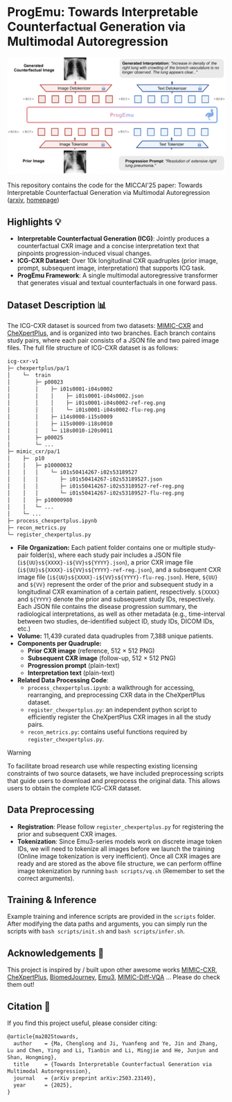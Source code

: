 # ProgEmu: Towards Interpretable Counterfactual Generation via Multimodal Autoregression

![](./assets/overview.png)

This repository contains the code for the MICCAI'25 paper: Towards Interpretable Counterfactual Generation via Multimodal Autoregression ([arxiv](https://arxiv.org/abs/2503.23149), [homepage](https://progemu.github.io/))


## Highlights 💡
- **Interpretable Counterfactual Generation (ICG)**: Jointly produces a counterfactual CXR image and a concise interpretation text that pinpoints progression-induced visual changes. 
- **ICG-CXR Dataset**: Over 10k longitudinal CXR quadruples (prior image, prompt, subsequent image, interpretation) that supports ICG task. 
- **ProgEmu Framework**: A single multimodal autoregressive transformer that generates visual and textual counterfactuals in one forward pass. 


## Dataset Description 📊

The ICG-CXR dataset is sourced from two datasets: [MIMIC-CXR](https://physionet.org/content/mimic-cxr/2.1.0/) and [CheXpertPlus](https://aimi.stanford.edu/datasets/chexpert-plus), and is organized into two branches. Each branch contains study pairs, where each pair consists of a JSON file and two paired image files. The full file structure of ICG-CXR dataset is as follows:
```
icg-cxr-v1
├─ chexpertplus/pa/1
│    └─  train
│        ├─ p00023
│        │    ├─ i01s0001-i04s0002
│        │    │    ├─ i01s0001-i04s0002.json
│        │    │    ├─ i01s0001-i04s0002-ref-reg.png
│        │    │    └─ i01s0001-i04s0002-flu-reg.png
│        │    ├─ i14s0008-i15s0009
│        │    ├─ i15s0009-i18s0010
│        │    └─ i18s0010-i20s0011
│        ├─ p00025
│        └─ ...
├─ mimic_cxr/pa/1
│    ├─  p10
│    │   ├─ p10000032
│    │   │    └─ i01s50414267-i02s53189527
│    │   │       ├─ i01s50414267-i02s53189527.json
│    │   │       ├─ i01s50414267-i02s53189527-ref-reg.png
│    │   │       └─ i01s50414267-i02s53189527-flu-reg.png
│    │   ├─ p10000980
│    │   └─ ...
│    └─ ...
├─ process_chexpertplus.ipynb
├─ recon_metrics.py
└─ register_chexpertplus.py
```

- **File Organization:** Each patient folder contains one or multiple study-pair folder(s), where each study pair includes a JSON file (`i${UU}s${XXXX}-i${VV}s${YYYY}.json`), a prior CXR image file (`i${UU}s${XXXX}-i${VV}s${YYYY}-ref-reg.json`), and a subsequent CXR image file (`i${UU}s${XXXX}-i${VV}s${YYYY}-flu-reg.json`). Here, `${UU}` and `${VV}` represent the order of the prior and subsequent study in a longitudinal CXR examination of a certain patient, respectively. `${XXXX}` and `${YYYY}` denote the prior and subsequent study IDs, respectively. Each JSON file contains the disease progression summary, the radiological interpretations, as well as other metadata (e.g., time-interval between two studies, de-identified subject ID, study IDs, DICOM IDs, etc.)
- **Volume:** 11,439 curated data quadruples from 7,388 unique patients.
- **Components per Quadruple:**
  - **Prior CXR image** (reference, 512 × 512 PNG)
  - **Subsequent CXR image** (follow-up, 512 × 512 PNG)
  - **Progression prompt** (plain-text)
  - **Interpretation text** (plain-text)
- **Related Data Processing Code**:
  - `process_chexpertplus.ipynb`: a walkthrough for accessing, rearranging, and preprocessing CXR data in the CheXpertPlus dataset.
  - `register_chexpertplus.py`: an independent python script to efficiently register the CheXpertPlus CXR images in all the study pairs.
  - `recon_metrics.py`: contains useful functions required by `register_chexpertplus.py`.

> [!WARNING] 
> To facilitate broad research use while respecting existing licensing constraints of two source datasets, we have included preprocessing scripts that guide users to download and preprocess the original data. This allows users to obtain the complete ICG-CXR dataset. 


## Data Preprocessing
- **Registration**: Please follow `register_chexpertplus.py` for registering the prior and subsequent CXR images.
- **Tokenization**: Since Emu3-series models work on discrete image token IDs, we will need to tokenize all images before we launch the training (Online image tokenization is very inefficient). Once all CXR images are ready and are stored as the above file structure, we can perform offline image tokenization by running `bash scripts/vq.sh` (Remember to set the correct arguments).



## Training & Inference
Example training and inference scripts are provided in the `scripts` folder. After modifying the data paths and arguments, you can simply run the scripts with `bash scripts/init.sh` and `bash scripts/infer.sh`.


## Acknowledgements 🙏
This project is inspired by / built upon other awesome works [MIMIC-CXR](https://www.nature.com/articles/s41597-019-0322-0), [CheXpertPlus](https://arxiv.org/abs/2405.19538), [BiomedJourney](https://microsoft.github.io/BiomedJourney/), [Emu3](https://emu.baai.ac.cn/about), [MIMIC-Diff-VQA](https://arxiv.org/abs/2307.11986) ... Please do check them out!


## Citation 📑
If you find this project useful, please consider citing:
```
@article{ma2025towards,
  author    = {Ma, Chenglong and Ji, Yuanfeng and Ye, Jin and Zhang, Lu and Chen, Ying and Li, Tianbin and Li, Mingjie and He, Junjun and Shan, Hongming},
  title     = {Towards Interpretable Counterfactual Generation via Multimodal Autoregression},
  journal   = {arXiv preprint arXiv:2503.23149},
  year      = {2025},
}
```
